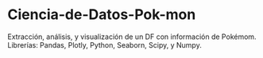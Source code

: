 # Ciencia-de-Datos-Pok-mon
Extracción, análisis, y visualización de un DF con información de Pokémom. Librerías: Pandas, Plotly, Python, Seaborn, Scipy, y Numpy.
